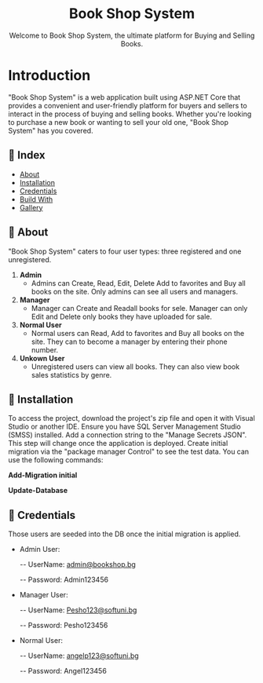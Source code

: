 <h1 align="center">
  Book Shop System
</h1>

<p align="center">
  Welcome to Book Shop System, the ultimate platform for Buying and Selling Books.
</p>


# Introduction
"Book Shop System" is a web application built using ASP.NET Core that provides a convenient and user-friendly platform for buyers and sellers to interact in the process of buying and selling books. Whether you're looking to purchase a new book or wanting to sell your old one, "Book Shop System" has you covered.


## :ledger: Index
- [About](#beginner-about)
- [Installation](#electric_plug-installation)
- [Credentials](#key-credentials)
- [Build With](#hammer-build-with)
- [Gallery](#camera-gallery)



##  :beginner: About
"Book Shop System" caters to four user types: three registered and one unregistered.

1. **Admin**
    - Admins can Create, Read, Edit, Delete  Add to favorites and Buy all books on the site. Only admins can see all users and managers.
2. **Manager**
    - Manager can Create and Readall books for sele. Manager can only Edit and Delete only books they have uploaded for sale.
3. **Normal User**
    - Normal users can Read, Add to favorites and Buy all books on the site. They can to become a manager by entering their phone number.
4. **Unkown User**
    - Unregistered users can view all books. They can also view book sales statistics by genre.
  
##  :electric_plug: Installation
To access the project, download the project's zip file and open it with Visual Studio or another IDE. Ensure you have SQL Server Management Studio (SMSS) installed. Add a connection string to the "Manage Secrets JSON". This step will change once the application is deployed. Create initial migration via the "package manager Control" to see the test data. 
You can use the following commands:

**Add-Migration initial**

**Update-Database**

##  :key: Credentials
Those users are seeded into the DB once the initial migration is applied. 
 - Admin User:

   -- UserName: admin@bookshop.bg
   
   -- Password: Admin123456
   
- Manager User:

   -- UserName: Pesho123@softuni.bg
  
   -- Password: Pesho123456
  
- Normal User:

   -- UserName: angelp123@softuni.bg
  
   -- Password: Angel123456
